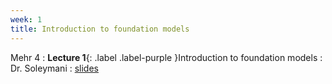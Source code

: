 ```yaml
---
week: 1
title: Introduction to foundation models
---
```


Mehr 4
: **Lecture 1**{: .label .label-purple }Introduction to foundation models
  : Dr. Soleymani
    : [slides](assets/lectures/Introduction.pdf)